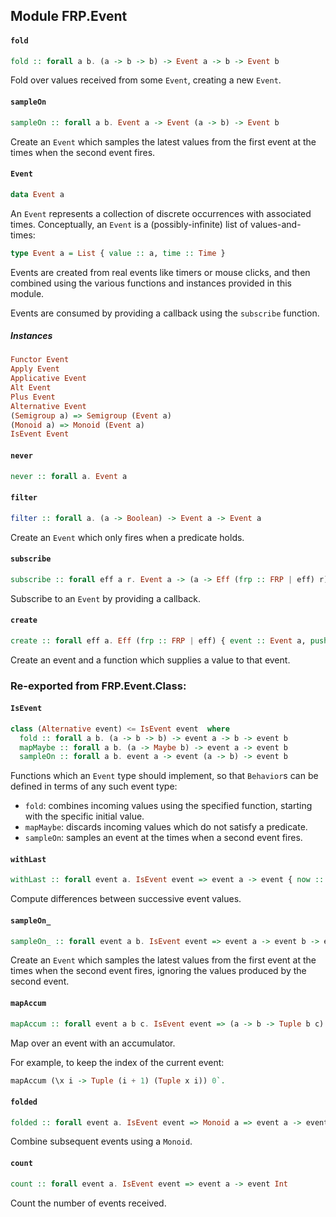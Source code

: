 ## Module FRP.Event

#### `fold`

``` purescript
fold :: forall a b. (a -> b -> b) -> Event a -> b -> Event b
```

Fold over values received from some `Event`, creating a new `Event`.

#### `sampleOn`

``` purescript
sampleOn :: forall a b. Event a -> Event (a -> b) -> Event b
```

Create an `Event` which samples the latest values from the first event
at the times when the second event fires.

#### `Event`

``` purescript
data Event a
```

An `Event` represents a collection of discrete occurrences with associated
times. Conceptually, an `Event` is a (possibly-infinite) list of values-and-times:

```purescript
type Event a = List { value :: a, time :: Time }
```

Events are created from real events like timers or mouse clicks, and then
combined using the various functions and instances provided in this module.

Events are consumed by providing a callback using the `subscribe` function.

##### Instances
``` purescript
Functor Event
Apply Event
Applicative Event
Alt Event
Plus Event
Alternative Event
(Semigroup a) => Semigroup (Event a)
(Monoid a) => Monoid (Event a)
IsEvent Event
```

#### `never`

``` purescript
never :: forall a. Event a
```

#### `filter`

``` purescript
filter :: forall a. (a -> Boolean) -> Event a -> Event a
```

Create an `Event` which only fires when a predicate holds.

#### `subscribe`

``` purescript
subscribe :: forall eff a r. Event a -> (a -> Eff (frp :: FRP | eff) r) -> Eff (frp :: FRP | eff) Unit
```

Subscribe to an `Event` by providing a callback.

#### `create`

``` purescript
create :: forall eff a. Eff (frp :: FRP | eff) { event :: Event a, push :: a -> Eff (frp :: FRP | eff) Unit }
```

Create an event and a function which supplies a value to that event.


### Re-exported from FRP.Event.Class:

#### `IsEvent`

``` purescript
class (Alternative event) <= IsEvent event  where
  fold :: forall a b. (a -> b -> b) -> event a -> b -> event b
  mapMaybe :: forall a b. (a -> Maybe b) -> event a -> event b
  sampleOn :: forall a b. event a -> event (a -> b) -> event b
```

Functions which an `Event` type should implement, so that
`Behavior`s can be defined in terms of any such event type:

- `fold`: combines incoming values using the specified function,
starting with the specific initial value.
- `mapMaybe`: discards incoming values which do not satisfy a predicate.
- `sampleOn`: samples an event at the times when a second event fires.

#### `withLast`

``` purescript
withLast :: forall event a. IsEvent event => event a -> event { now :: a, last :: Maybe a }
```

Compute differences between successive event values.

#### `sampleOn_`

``` purescript
sampleOn_ :: forall event a b. IsEvent event => event a -> event b -> event a
```

Create an `Event` which samples the latest values from the first event
at the times when the second event fires, ignoring the values produced by
the second event.

#### `mapAccum`

``` purescript
mapAccum :: forall event a b c. IsEvent event => (a -> b -> Tuple b c) -> event a -> b -> event c
```

Map over an event with an accumulator.

For example, to keep the index of the current event:

```purescript
mapAccum (\x i -> Tuple (i + 1) (Tuple x i)) 0`.
```

#### `folded`

``` purescript
folded :: forall event a. IsEvent event => Monoid a => event a -> event a
```

Combine subsequent events using a `Monoid`.

#### `count`

``` purescript
count :: forall event a. IsEvent event => event a -> event Int
```

Count the number of events received.

